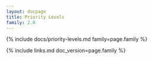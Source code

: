 ```yaml
---
layout: docpage
title: Priority Levels
family: 2.0
---
```


{% include docs/priority-levels.md family=page.family %}


{% include links.md doc_version=page.family %}
